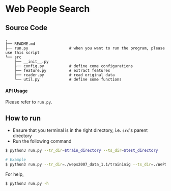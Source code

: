 # Web People Search

## Source Code
```
.
├── README.md
├── run.py                  # when you want to run the program, please use this script 
└── src
    ├── __init__.py
    ├── config.py           # define come configurations
    ├── feature.py          # extract features
    ├── reader.py           # read original data
    └── util.py             # define some functions
```

#### API Usage

Please refer to `run.py`.

## How to run

- Ensure that you terminal is in the right directory, i.e. `src`'s parent directory
- Run the following command

```sh
$ python3 run.py --tr_dir=$train_directory --ts_dir=$test_directory  

# Example
$ python3 run.py --tr_dir=./weps2007_data_1.1/traininig --ts_dir=./WePS2_test_data/data/test
```

For help,
```sh
$ python3 run.py -h
```
